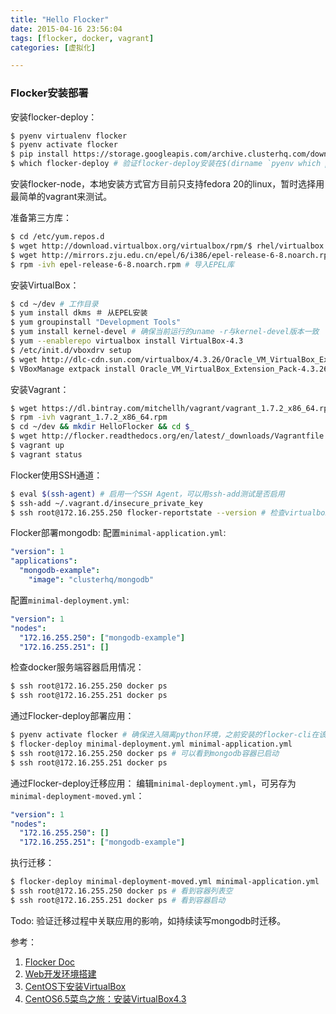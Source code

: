 ```yaml
---
title: "Hello Flocker"
date: 2015-04-16 23:56:04
tags: [flocker, docker, vagrant]
categories: [虚拟化]

---
```


### Flocker安装部署
安装flocker-deploy：

```bash
$ pyenv virtualenv flocker
$ pyenv activate flocker
$ pip install https://storage.googleapis.com/archive.clusterhq.com/downloads/flocker/Flocker-0.3.2-py2-none-any.whl
$ which flocker-deploy # 验证flocker-deploy安装在$(dirname `pyenv which python`)目录下
```
安装flocker-node，本地安装方式官方目前只支持fedora 20的linux，暂时选择用最简单的vagrant来测试。

准备第三方库：

```bash
$ cd /etc/yum.repos.d
$ wget http://download.virtualbox.org/virtualbox/rpm/$ rhel/virtualbox.repo # 导入virtualbox的yum库，修改默认不启用：enabled=0
$ wget http://mirrors.zju.edu.cn/epel/6/i386/epel-release-6-8.noarch.rpm
$ rpm -ivh epel-release-6-8.noarch.rpm # 导入EPEL库
```

安装VirtualBox：

```bash
$ cd ~/dev # 工作目录
$ yum install dkms ＃ 从EPEL安装
$ yum groupinstall "Development Tools" 
$ yum install kernel-devel # 确保当前运行的uname -r与kernel-devel版本一致
$ yum --enablerepo virtualbox install VirtualBox-4.3
$ /etc/init.d/vboxdrv setup
$ wget http://dlc-cdn.sun.com/virtualbox/4.3.26/Oracle_VM_VirtualBox_Extension_Pack-4.3.26-98988.vbox-extpack
$ VBoxManage extpack install Oracle_VM_VirtualBox_Extension_Pack-4.3.26-98988.vbox-extpack
```

安装Vagrant：

```bash
$ wget https://dl.bintray.com/mitchellh/vagrant/vagrant_1.7.2_x86_64.rpm
$ rpm -ivh vagrant_1.7.2_x86_64.rpm
$ cd ~/dev && mkdir HelloFlocker && cd $_
$ wget http://flocker.readthedocs.org/en/latest/_downloads/Vagrantfile
$ vagrant up
$ vagrant status
```
Flocker使用SSH通道：

```bash
$ eval $(ssh-agent) # 启用一个SSH Agent，可以用ssh-add测试是否启用
$ ssh-add ~/.vagrant.d/insecure_private_key
$ ssh root@172.16.255.250 flocker-reportstate --version # 检查virtualbox中虚拟机内的flocker-node版本
```

Flocker部署mongodb:
配置`minimal-application.yml`:

```yaml
"version": 1
"applications":
  "mongodb-example":
    "image": "clusterhq/mongodb"
```
配置`minimal-deployment.yml`:

```yaml
"version": 1
"nodes":
  "172.16.255.250": ["mongodb-example"]
  "172.16.255.251": []
```

检查docker服务端容器启用情况：

```bash
$ ssh root@172.16.255.250 docker ps
$ ssh root@172.16.255.251 docker ps
```

通过Flocker-deploy部署应用：

```bash
$ pyenv activate flocker # 确保进入隔离python环境，之前安装的flocker-cli在该环境内
$ flocker-deploy minimal-deployment.yml minimal-application.yml
$ ssh root@172.16.255.250 docker ps # 可以看到mongodb容器已启动
$ ssh root@172.16.255.251 docker ps
```

通过Flocker-deploy迁移应用：
编辑`minimal-deployment.yml`，可另存为`minimal-deployment-moved.yml`：

```yaml
"version": 1
"nodes":
  "172.16.255.250": []
  "172.16.255.251": ["mongodb-example"]
```
执行迁移：

```bash
$ flocker-deploy minimal-deployment-moved.yml minimal-application.yml
$ ssh root@172.16.255.250 docker ps # 看到容器列表空
$ ssh root@172.16.255.251 docker ps # 看到容器启动
```

Todo: 验证迁移过程中关联应用的影响，如持续读写mongodb时迁移。


参考：
1. [Flocker Doc][flocker1]
2. [Web开发环境搭建][flocker2]
3. [CentOS下安装VirtualBox][flocker3]
4. [CentOS6.5菜鸟之旅：安装VirtualBox4.3][flocker4]

[flocker1]: http://flocker.readthedocs.org/en/latest/gettingstarted/installation.html "Flocker doc on readthedoc.org"
[flocker2]: http://promisejohn.github.io/2015/04/15/WebDevEnvSetting/ "Web开发环境搭建"
[flocker3]: http://wiki.centos.org/zh/HowTos/Virtualization/VirtualBox "CentOS下安装VirtualBox"
[flocker4]: http://www.cnblogs.com/fsjohnhuang/p/3976331.html "CentOS6.5菜鸟之旅：安装VirtualBox4.3"